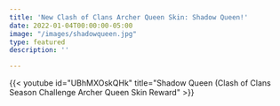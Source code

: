 ```yaml
---
title: 'New Clash of Clans Archer Queen Skin: Shadow Queen!'
date: 2022-01-04T00:00:00-05:00
image: "/images/shadowqueen.jpg"
type: featured
description: ''

---
```

{{< youtube id="UBhMXOskQHk" title="Shadow Queen (Clash of Clans Season Challenge Archer Queen Skin Reward" >}}
